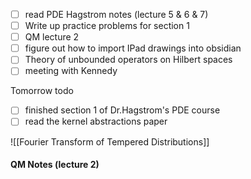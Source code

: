 - [ ] read PDE Hagstrom notes (lecture 5 & 6 & 7)
- [ ] Write up practice problems for section 1
- [ ] QM lecture 2
- [ ] figure out how to import IPad drawings into obsidian
- [ ] Theory of unbounded operators on Hilbert spaces
- [ ] meeting with Kennedy

Tomorrow todo
- [ ] finished section 1 of Dr.Hagstrom's PDE course
- [ ] read the kernel abstractions paper

![[Fourier Transform of Tempered Distributions]]


#### QM Notes (lecture 2)
